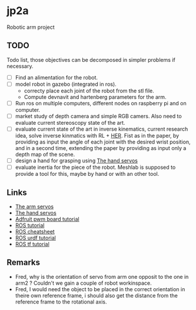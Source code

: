 # jp2a
Robotic arm project

## TODO
Todo list, those objectives can be decomposed in simpler problems if necessary.
* [ ] Find an alimentation for the robot.
* [ ] model robot in gazebo (integrated in ros).
  - correcty place each joint of the robot from the stl file.
  - Compute devnavit and hartenberg parameters for the arm.
* [ ] Run ros on multiple computers, different nodes on raspberry pi and on computer.
* [ ] market study of depth camera and simple RGB camers. Also need to evaluate current stereoscopy state of the art.
* [ ] evaluate current state of the art in inverse kinematics, current research idea, solve inverse kinmatics with RL + [HER](https://arxiv.org/abs/1707.01495). Fist as in the paper, by providing as input the angle of each joint with the desired wrist position, and in a second time, extending the paper by providing as input only a depth map of the scene.
* [ ] design a hand for grasping using [The hand servos][1]
* [ ] evaluate inertia for the piece of the robot. Meshlab is supposed to provide a tool for this, maybe by hand or with an other tool.
## Links

- [The arm servos](https://www.amazon.fr/dp/B0716V3WNH/ref=pe_3044141_185740131_TE_item)
- [The hand servos][1]
- [Adfruit pwm board tutorial](https://learn.adafruit.com/adafruit-16-channel-servo-driver-with-raspberry-pi/overview)
- [ROS tutorial](http://wiki.ros.org/ROS/Tutorials)
- [ROS cheatsheet](https://github.com/ros/cheatsheet/releases)
- [ROS urdf tutorial](https://github.com/ros/urdf_tutorial)
- [ROS tf tutorial](http://wiki.ros.org/tf/Tutorials)

[1]: https://www.amazon.fr/dp/B07KQC5R4H/ref=pe_3044141_185740131_TE_item

## Remarks

- Fred, why is the orientation of servo from arm one opposit to the one in arm2 ? Couldn't we gain a couple of robot workinspace.
- Fred, I would need the object to be placed in the correct orientation in theire own reference frame, i should also get the distance from the reference frame to the rotational axis. 

